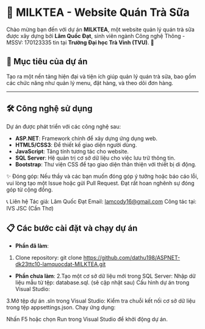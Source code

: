 # 🥤 MILKTEA - Website Quán Trà Sữa

Chào mừng bạn đến với dự án **MILKTEA**, một website quản lý quán trà sữa được xây dựng bởi **Lâm Quốc Đạt**, sinh viên ngành Công nghệ Thông - MSSV: 170123335 tin tại **Trường Đại học Trà Vinh (TVU)**. 🚀

## 🌟 Mục tiêu của dự án
Tạo ra một nền tảng hiện đại và tiện ích giúp quản lý quán trà sữa, bao gồm các chức năng như quản lý menu, đặt hàng, và theo dõi đơn hàng.

---

## 🛠️ Công nghệ sử dụng
Dự án được phát triển với các công nghệ sau:
- **ASP.NET**: Framework chính để xây dựng ứng dụng web.
- **HTML5/CSS3**: Để thiết kế giao diện người dùng.
- **JavaScript**: Tăng tính tương tác cho website.
- **SQL Server**: Hệ quản trị cơ sở dữ liệu cho việc lưu trữ thông tin.
- **Bootstrap**: Thư viện CSS để tạo giao diện thân thiện với thiết bị di động.

✨ Đóng góp:
Nếu thầy và các bạn muốn đóng góp ý tưởng hoặc báo cáo lỗi, vui lòng tạo một Issue hoặc gửi Pull Request. Đạt rất hoan nghênh sự đóng góp từ cộng đồng.

📞 Liên hệ
Tác giả: Lâm Quốc Đạt
Email: lamcody16@gmail.com
Công tác tại: IVS JSC (Cần Thơ)


## 📋 Các bước cài đặt và chạy dự án
- **Phần đã làm**:
1. Clone repository:
git clone https://github.com/dathu198/ASPNET-dk23ttc10-lamquocdat-MILKTEA.git

- **Phần chưa làm**:
2.Tạo một cơ sở dữ liệu mới trong SQL Server:
Nhập dữ liệu mẫu từ tệp: database.sql. (sẽ cập nhật sau)
Cấu hình dự án trong Visual Studio:

3.Mở tệp dự án .sln trong Visual Studio:
Kiểm tra chuỗi kết nối cơ sở dữ liệu trong tệp appsettings.json.
Chạy ứng dụng:

Nhấn F5 hoặc chọn Run trong Visual Studio để khởi động dự án.
